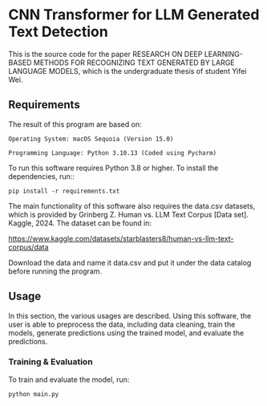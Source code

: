 # CNN Transformer for LLM Generated Text Detection

This is the source code for the paper 
RESEARCH ON DEEP LEARNING-BASED METHODS FOR
RECOGNIZING TEXT GENERATED BY LARGE LANGUAGE MODELS, which is the undergraduate thesis of student Yifei Wei.

## Requirements

The result of this program are based on:

    Operating System: macOS Sequoia (Version 15.0)

    Programming Language: Python 3.10.13 (Coded using Pycharm)

To run this software requires Python 3.8 or higher. To install the dependencies, run::

    pip install -r requirements.txt

The main functionality of this software also requires the data.csv
datasets, which is provided by Grinberg Z. Human vs. LLM Text Corpus [Data set]. Kaggle, 2024.
The dataset can be found in:

https://www.kaggle.com/datasets/starblasters8/human-vs-llm-text-corpus/data

Download the data and name it data.csv and put it under the data catalog before running the program.

## Usage

In this section, the various usages are described. Using this software, the
user is able to preprocess the data, including data cleaning,
train the models, generate predictions using the trained model, and evaluate the predictions.

### Training & Evaluation


To train and evaluate the model, run:

    python main.py
